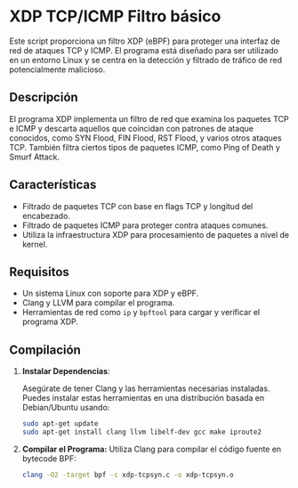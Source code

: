 # XDP TCP/ICMP Filtro básico

Este script proporciona un filtro XDP (eBPF) para proteger una interfaz de red de ataques TCP y ICMP. El programa está diseñado para ser utilizado en un entorno Linux y se centra en la detección y filtrado de tráfico de red potencialmente malicioso.

## Descripción

El programa XDP implementa un filtro de red que examina los paquetes TCP e ICMP y descarta aquellos que coincidan con patrones de ataque conocidos, como SYN Flood, FIN Flood, RST Flood, y varios otros ataques TCP. También filtra ciertos tipos de paquetes ICMP, como Ping of Death y Smurf Attack.

## Características

- Filtrado de paquetes TCP con base en flags TCP y longitud del encabezado.
- Filtrado de paquetes ICMP para proteger contra ataques comunes.
- Utiliza la infraestructura XDP para procesamiento de paquetes a nivel de kernel.

## Requisitos

- Un sistema Linux con soporte para XDP y eBPF.
- Clang y LLVM para compilar el programa.
- Herramientas de red como `ip` y `bpftool` para cargar y verificar el programa XDP.

## Compilación

1. **Instalar Dependencias**:

   Asegúrate de tener Clang y las herramientas necesarias instaladas. Puedes instalar estas herramientas en una distribución basada en Debian/Ubuntu usando:

   ```bash
   sudo apt-get update
   sudo apt-get install clang llvm libelf-dev gcc make iproute2
2. **Compilar el Programa:**
   Utiliza Clang para compilar el código fuente en bytecode BPF:
   ```bash
   clang -O2 -target bpf -c xdp-tcpsyn.c -o xdp-tcpsyn.o
